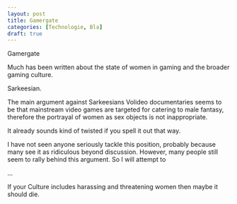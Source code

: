 ```yaml
---
layout: post
title: Gamergate
categories: [Technologie, Bla]
draft: true
---
```


Gamergate

<!--more-->

Much has been written about the state of women in gaming and the broader gaming culture. 

Sarkeesian. 

The main argument against Sarkeesians Volideo documentaries seems to be that mainstream video games are targeted for catering to male fantasy, therefore the portrayal of women as sex objects is not inappropriate. 

It already sounds kind of twisted if you spell it out that way.

I have not seen anyone seriously tackle this position, probably because many see it as ridiculous beyond discussion. However, many people still seem to rally behind this argument. So I will attempt to 

…

If your Culture includes harassing and threatening women then maybe it should die. 